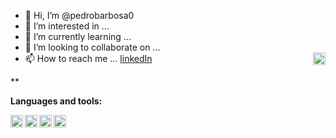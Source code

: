 - 👋 Hi, I’m @pedrobarbosa0
- 👀 I’m interested in ...
- 🌱 I’m currently learning ...
- 💞️ I’m looking to collaborate on ...
- 📫 How to reach me ...   [linkedIn](https://www.linkedin.com/in/pedro-abarbosa/)<img align="right" height="20" src="https://raw.githubusercontent.com/pedrobarbosa0/pedrobarbosa0/main/images/nodejs.png">

**

**Languages and tools:**

<img align="left" height="20" src="https://raw.githubusercontent.com/pedrobarbosa0/pedrobarbosa0/main/images/javascript.png">
<img align="left" height="20" src="https://raw.githubusercontent.com/pedrobarbosa0/pedrobarbosa0/main/images/react.png">
<img align="left" height="20" src="https://raw.githubusercontent.com/pedrobarbosa0/pedrobarbosa0/main/images/typescript.png">
<img align="left" height="20" src="https://raw.githubusercontent.com/pedrobarbosa0/pedrobarbosa0/main/images/nodejs.png">

<!---
pedrobarbosa0/pedrobarbosa0 is a ✨ special ✨ repository because its `README.md` (this file) appears on your GitHub profile.
You can click the Preview link to take a look at your changes.
--->
